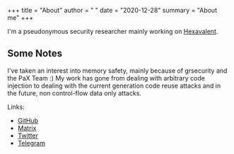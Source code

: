 +++
title = "About"
author = " "
date = "2020-12-28"
summary = "About me"
+++

I'm a pseudonymous security researcher mainly working on
[Hexavalent](https://github.com/Hexavalent-Browser/Hexavalent).

## Some Notes

I've taken an interest into memory safety, mainly because of grsecurity and the
PaX Team :) My work has gone from dealing with arbitrary code injection to
dealing with the current generation code reuse attacks and in the future, non
control-flow data only attacks.

Links:

*   [GitHub](https://github.com/qua3k)
*   [Matrix](https://matrix.to/#/@duck.:matrix.org)
*   [Twitter](https://twitter.com/_qua3k)
*   [Telegram](https://t.me/coomerhead)
